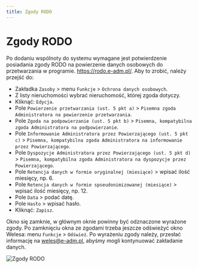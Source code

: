 ```yaml
---
title: Zgody RODO
---
```


# Zgody RODO

Po dodaniu wspólnoty do systemu wymagane jest potwierdzenie posiadania zgody RODO na powierzenie danych osobowych do przetwarzania w programie. <https://rodo.e-adm.pl/>. Aby to zrobić, należy przejść do:

- Zakładka `Zasoby` > menu `Funkcje` > `Ochrona danych osobowych`.
- Z listy nieruchomości wybrać nieruchomość, której zgoda dotyczy.
- Kliknąć: `Edycja`.
- Pole `Powierzenie przetwarzania (ust. 5 pkt a)` > `Pisemna zgoda Administratora na powierzenie przetwarzania`.
- Pole `Zgoda na podpowierzanie (ust. 5 pkt b)` > `Pisemna, kompatybilna zgoda Administratora na podpowierzanie`.
- Pole `Informowanie Administratora przez Powierzającego (ust. 5 pkt c)` > `Pisemna, kompatybilna zgoda Administratora na informowanie przez Powierzającego`.
- Pole `Dyspozycje Administratora przez Powierzającego (ust. 5 pkt d)` > `Pisemna, kompatybilna zgoda Administratora na dyspozycje przez Powierzającego`.
- Pole `Retencja danych w formie oryginalnej (miesiące)` > wpisać ilość miesięcy, np. 6.
- Pole `Retencja danych w formie spseudonimizowanej (miesiące)` > wpisać ilość miesięcy, np. 12.
- Pole `Data` > podać datę.
- Pole `Hasło` > wpisać hasło.
- Kliknąć: `Zapisz`. 

Okno się zamknie, w głównym oknie powinny być odznaczone wyrażone zgody. Po zamknięciu okna ze zgodami trzeba jeszcze odświeżyć okno Welesa: menu `Funkcje` > `Odśwież`. Po wyrażeniu zgody należy, przesłać informację na <weles@e-adm.pl>, abyśmy mogli kontynuować zakładanie danych.

![Zgody RODO](zgodyrodo.gif)